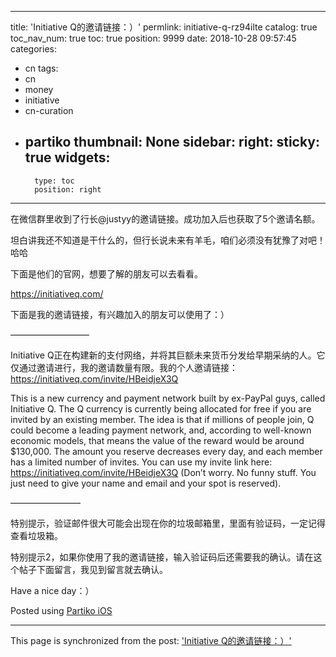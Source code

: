 
---
title: 'Initiative Q的邀请链接：）'
permlink: initiative-q-rz94ilte
catalog: true
toc_nav_num: true
toc: true
position: 9999
date: 2018-10-28 09:57:45
categories:
- cn
tags:
- cn
- money
- initiative
- cn-curation
- partiko
thumbnail: None
sidebar:
    right:
        sticky: true
widgets:
    -
        type: toc
        position: right
---


在微信群里收到了行长@justyy的邀请链接。成功加入后也获取了5个邀请名额。

坦白讲我还不知道是干什么的，但行长说未来有羊毛，咱们必须没有犹豫了对吧！哈哈

下面是他们的官网，想要了解的朋友可以去看看。

https://initiativeq.com/

下面是我的邀请链接，有兴趣加入的朋友可以使用了：）

—————————

Initiative Q正在构建新的支付网络，并将其巨额未来货币分发给早期采纳的人。它仅通过邀请进行，我的邀请数量有限。我的个人邀请链接：https://initiativeq.com/invite/HBeidjeX3Q

This is a new currency and payment network built by ex-PayPal guys, called Initiative Q. The Q currency is currently being allocated for free if you are invited by an existing member.
The idea is that if millions of people join, Q could become a leading payment network, and, according to well-known economic models, that means the value of the reward would be around $130,000.
The amount you reserve decreases every day, and each member has a limited number of invites. You can use my invite link here: 
https://initiativeq.com/invite/HBeidjeX3Q
(Don’t worry. No funny stuff. You just need to give your name and email and your spot is reserved).

————————

特别提示，验证邮件很大可能会出现在你的垃圾邮箱里，里面有验证码，一定记得查看垃圾箱。

特别提示2，如果你使用了我的邀请链接，输入验证码后还需要我的确认。请在这个帖子下面留言，我见到留言就去确认。

Have a nice day：）

Posted using [Partiko iOS](https://steemit.com/@partiko-ios)

- - -

This page is synchronized from the post: ['Initiative Q的邀请链接：）'](https://steemit.com/@weisheng167388/initiative-q-rz94ilte)

